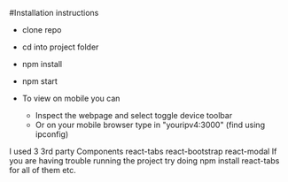 #Installation instructions
- clone repo
- cd into project folder
- npm install
- npm start

- To view on mobile you can
  - Inspect the webpage and select toggle device toolbar
  - Or on your mobile browser type in "youripv4:3000" (find using ipconfig)

I used 3 3rd party Components
react-tabs
react-bootstrap
react-modal
If you are having trouble running the project try doing
npm install react-tabs
for all of them
etc.
